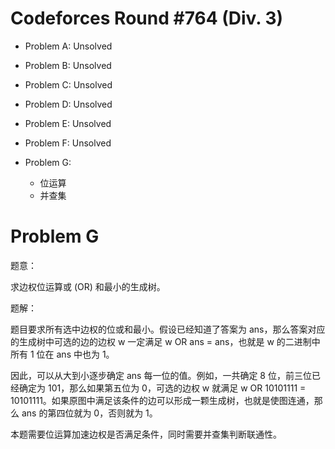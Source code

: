 # Codeforces Round #764 (Div. 3)

- Problem A: Unsolved

- Problem B: Unsolved

- Problem C: Unsolved

- Problem D: Unsolved

- Problem E: Unsolved

- Problem F: Unsolved

- Problem G:
  - 位运算
  - 并查集

# Problem G

题意：

求边权位运算或 (OR) 和最小的生成树。

题解：

题目要求所有选中边权的位或和最小。假设已经知道了答案为 ans，那么答案对应的生成树中可选的边的边权 w 一定满足 w OR ans = ans，也就是 w 的二进制中所有 1 位在 ans 中也为 1。

因此，可以从大到小逐步确定 ans 每一位的值。例如，一共确定 8 位，前三位已经确定为 101，那么如果第五位为 0，可选的边权 w 就满足 w OR 10101111 = 10101111。如果原图中满足该条件的边可以形成一颗生成树，也就是使图连通，那么 ans 的第四位就为 0，否则就为 1。

本题需要位运算加速边权是否满足条件，同时需要并查集判断联通性。